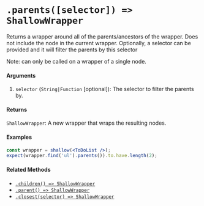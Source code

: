# `.parents([selector]) => ShallowWrapper`

Returns a wrapper around all of the parents/ancestors of the wrapper. Does not include the node
in the current wrapper. Optionally, a selector can be provided and it will filter the parents by
this selector

Note: can only be called on a wrapper of a single node.


#### Arguments

1. `selector` (`String|Function` [optional]): The selector to filter the parents by.


#### Returns

`ShallowWrapper`: A new wrapper that wraps the resulting nodes.



#### Examples

```jsx
const wrapper = shallow(<ToDoList />);
expect(wrapper.find('ul').parents()).to.have.length(2);
```

#### Related Methods

- [`.children() => ShallowWrapper`](children.md)
- [`.parent() => ShallowWrapper`](parent.md)
- [`.closest(selector) => ShallowWrapper`](closest.md)
